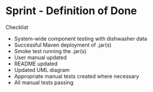 # Sprint - Definition of Done

Checklist

- System-wide component testing with dishwasher data
- Successful Maven deployment of .jar(s)
- Smoke test running the .jar(s)
- User manual updated
- README updated
- Updated UML diagram
- Appropriate manual tests created where necessary
- All manual tests passing
